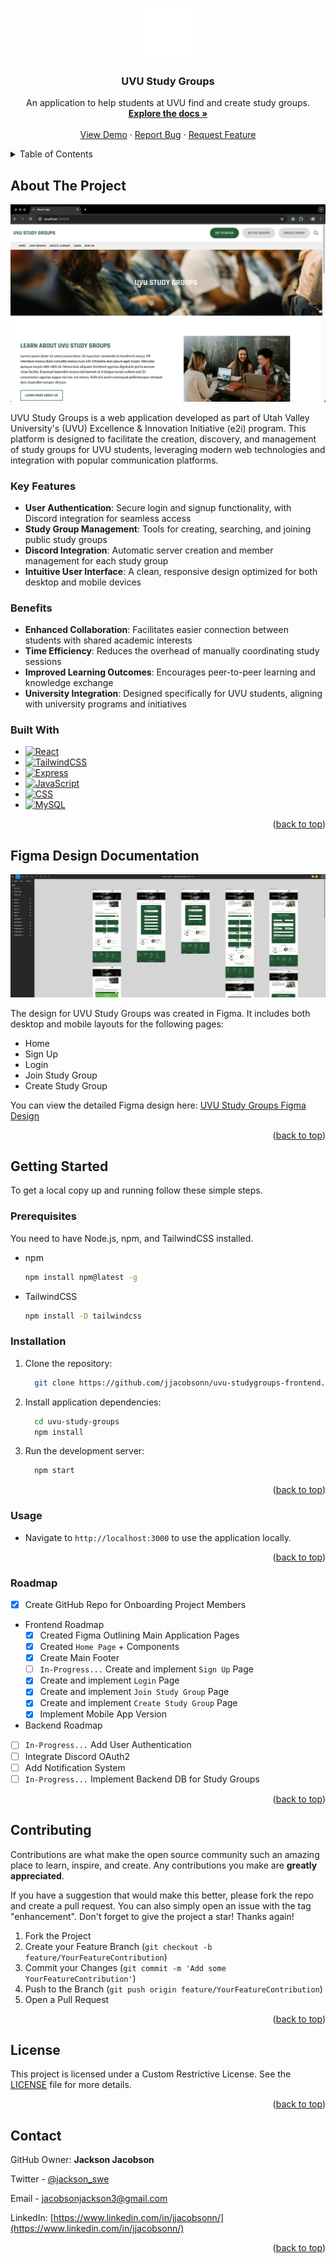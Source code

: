 <a name="readme-top"></a>

<!-- PROJECT LOGO -->
<br />
<div align="center">
  <a href="https://github.com/jjacobsonn/uvu-studygroups-frontend">
    <img src="./public/images/UVUComboOverWolverinesWhite-0040.png" alt="Logo" width="80" height="80">
  </a>

  <h3 align="center">UVU Study Groups</h3>

  <p align="center">
    An application to help students at UVU find and create study groups.
    <br />
    <a href="https://www.figma.com/design/ym37iW2znUsgLhKauQ1bqv/UVU-Study-Groups---e2i?m=auto&t=sL9P2sdZFEm4NT1v-6"><strong>Explore the docs »</strong></a>
    <br />
    <br />
    <a href="https://github.com/your_username/repo_name">View Demo</a>
    ·
    <a href="https://github.com/your_username/repo_name/issues/new?labels=bug&template=bug-report---.md">Report Bug</a>
    ·
    <a href="https://github.com/your_username/repo_name/issues/new?labels=enhancement&template=feature-request---.md">Request Feature</a>
  </p>
</div>

<!-- TABLE OF CONTENTS -->
<details>
  <summary>Table of Contents</summary>
  <ol>
    <li>
      <a href="#about-the-project">About The Project</a>
      <ul>
        <li><a href="#built-with">Built With</a></li>
      </ul>
    </li>
    <li>
      <a href="#getting-started">Getting Started</a>
      <ul>
        <li><a href="#prerequisites">Prerequisites</a></li>
        <li><a href="#installation">Installation</a></li>
      </ul>
    </li>
    <li><a href="#usage">Usage</a></li>
    <li><a href="#roadmap">Roadmap</a></li>
    <li><a href="#contributing">Contributing</a></li>
    <li><a href="#license">License</a></li>
    <li><a href="#contact">Contact</a></li>
  </ol>
</details>

<!-- ABOUT THE PROJECT -->
## About The Project

[![UVU Study Groups Screenshot](./public/images/ss-README.png)](https://example.com)

UVU Study Groups is a web application developed as part of Utah Valley University's (UVU) Excellence & Innovation Initiative (e2i) program. This platform is designed to facilitate the creation, discovery, and management of study groups for UVU students, leveraging modern web technologies and integration with popular communication platforms.

### Key Features

- **User Authentication**: Secure login and signup functionality, with Discord integration for seamless access
- **Study Group Management**: Tools for creating, searching, and joining public study groups
- **Discord Integration**: Automatic server creation and member management for each study group
- **Intuitive User Interface**: A clean, responsive design optimized for both desktop and mobile devices

### Benefits

- **Enhanced Collaboration**: Facilitates easier connection between students with shared academic interests
- **Time Efficiency**: Reduces the overhead of manually coordinating study sessions
- **Improved Learning Outcomes**: Encourages peer-to-peer learning and knowledge exchange
- **University Integration**: Designed specifically for UVU students, aligning with university programs and initiatives

### Built With

* [![React][React.js]][React-url]
* [![TailwindCSS][TailwindCSS.com]][TailwindCSS-url]
* [![Express][Express.js]][Express-url]
* [![JavaScript][JavaScript.com]][JavaScript-url]
* [![CSS][CSS.com]][CSS-url]
* [![MySQL][MySQL.com]][MySQL-url]

<p align="right">(<a href="#readme-top">back to top</a>)</p>

<!-- FIGMA DESIGN -->
## Figma Design Documentation
[![Figma UVU Study Groups ScreenShot](./public/images/figma-rm.png)](https://example.com)

The design for UVU Study Groups was created in Figma. It includes both desktop and mobile layouts for the following pages:
- Home
- Sign Up
- Login
- Join Study Group
- Create Study Group

You can view the detailed Figma design here:
[UVU Study Groups Figma Design](https://www.figma.com/design/ym37iW2znUsgLhKauQ1bqv/UVU-Study-Groups---e2i?m=auto&t=lq7FYnXMh2zOMXNN-6)

<p align="right">(<a href="#readme-top">back to top</a>)</p>


<!-- GETTING STARTED -->
## Getting Started

To get a local copy up and running follow these simple steps.

### Prerequisites

You need to have Node.js, npm, and TailwindCSS installed.

* npm
  ```sh
  npm install npm@latest -g

* TailwindCSS
  ```sh
  npm install -D tailwindcss

### Installation

1. Clone the repository:
    ```sh
      git clone https://github.com/jjacobsonn/uvu-studygroups-frontend.git
    ```
2. Install application dependencies:
    ```sh
      cd uvu-study-groups
      npm install
    ```
3. Run the development server:
    ```sh
      npm start
    ```

<p align="right">(<a href="#readme-top">back to top</a>)</p>


### Usage
* Navigate to `http://localhost:3000` to use the application locally.

<p align="right">(<a href="#readme-top">back to top</a>)</p>


### Roadmap
- [x] Create GitHub Repo for Onboarding Project Members
- Frontend Roadmap
  - [x] Created Figma Outlining Main Application Pages
  - [x] Created `Home Page` + Components
  - [x] Create Main Footer
  - [ ] `In-Progress...` Create and implement `Sign Up` Page
  - [x] Create and implement `Login` Page
  - [x] Create and implement `Join Study Group` Page
  - [x] Create and implement `Create Study Group` Page 
  - [x] Implement Mobile App Version
-   Backend Roadmap
  - [ ] `In-Progress...` Add User Authentication
  - [ ] Integrate Discord OAuth2
  - [ ] Add Notification System
  - [ ] `In-Progress...` Implement Backend DB for Study Groups  

<p align="right">(<a href="#readme-top">back to top</a>)</p>

<!-- CONTRIBUTING -->
## Contributing

Contributions are what make the open source community such an amazing place to learn, inspire, and create. Any contributions you make are **greatly appreciated**.

If you have a suggestion that would make this better, please fork the repo and create a pull request. You can also simply open an issue with the tag "enhancement".
Don't forget to give the project a star! Thanks again!

1. Fork the Project
2. Create your Feature Branch (`git checkout -b feature/YourFeatureContribution`)
3. Commit your Changes (`git commit -m 'Add some YourFeatureContribution'`)
4. Push to the Branch (`git push origin feature/YourFeatureContribution`)
5. Open a Pull Request

<p align="right">(<a href="#readme-top">back to top</a>)</p>

<!-- LICENSE -->
## License
This project is licensed under a Custom Restrictive License. See the [LICENSE](LICENSE.txt) file for more details.

<p align="right">(<a href="#readme-top">back to top</a>)</p>

<!-- CONTACT -->
## Contact

GitHub Owner: **Jackson Jacobson**

Twitter - [@jackson_swe](https://x.com/jackson_swe)

Email - jacobsonjackson3@gmail.com

LinkedIn: [https://www.linkedin.com/in/jjacobsonn/](https://www.linkedin.com/in/jjacobsonn/)

<p align="right">(<a href="#readme-top">back to top</a>)</p>

<!-- https://www.markdownguide.org/basic-syntax/#reference-style-links -->
[contributors-shield]: https://img.shields.io/github/contributors/othneildrew/Best-README-Template.svg?style=for-the-badge
[contributors-url]: https://github.com/jjacobsonn/uvu-studygroups-frontend/graphs/contributors
[forks-shield]: https://img.shields.io/github/forks/othneildrew/Best-README-Template.svg?style=for-the-badge
[forks-url]: https://github.com/jjacobsonn/uvu-studygroups-frontend/forks
[stars-shield]: https://img.shields.io/github/stars/othneildrew/Best-README-Template.svg?style=for-the-badge
[stars-url]: https://github.com/jjacobsonn/uvu-studygroups-frontend/stargazers
[issues-shield]: https://img.shields.io/github/issues/othneildrew/Best-README-Template.svg?style=for-the-badge
[issues-url]: https://github.com/jjacobsonn/uvu-studygroups-frontend/issues
[license-shield]: https://img.shields.io/github/license/othneildrew/Best-README-Template.svg?style=for-the-badge
[license-url]: https://github.com/othneildrew/Best-README-Template/blob/master/LICENSE.txt
[linkedin-shield]: https://img.shields.io/badge/-LinkedIn-black.svg?style=for-the-badge&logo=linkedin&colorB=555
[linkedin-url]: https://www.linkedin.com/in/jjacobsonn/
[product-screenshot]: images/screenshot.png
[Next.js]: https://img.shields.io/badge/next.js-000000?style=for-the-badge&logo=nextdotjs&logoColor=white
[Next-url]: https://nextjs.org/
[React.js]: https://img.shields.io/badge/React-20232A?style=for-the-badge&logo=react&logoColor=61DAFB
[React-url]: https://reactjs.org/
[Vue.js]: https://img.shields.io/badge/Vue.js-35495E?style=for-the-badge&logo=vuedotjs&logoColor=4FC08D
[Vue-url]: https://vuejs.org/
[Angular.io]: https://img.shields.io/badge/Angular-DD0031?style=for-the-badge&logo=angular&logoColor=white
[Angular-url]: https://angular.io/
[Svelte.dev]: https://img.shields.io/badge/Svelte-4A4A55?style=for-the-badge&logo=svelte&logoColor=FF3E00
[Svelte-url]: https://svelte.dev/
[Laravel.com]: https://img.shields.io/badge/Laravel-FF2D20?style=for-the-badge&logo=laravel&logoColor=white
[Laravel-url]: https://laravel.com
[Bootstrap.com]: https://img.shields.io/badge/Bootstrap-563D7C?style=for-the-badge&logo=bootstrap&logoColor=white
[Bootstrap-url]: https://getbootstrap.com
[JQuery.com]: https://img.shields.io/badge/jQuery-0769AD?style=for-the-badge&logo=jquery&logoColor=white
[JQuery-url]: https://jquery.com
[TailwindCSS.com]: https://img.shields.io/badge/TailwindCSS-06B6D4?style=for-the-badge&logo=tailwindcss&logoColor=white
[TailwindCSS-url]: https://tailwindcss.com/
[Express.js]: https://img.shields.io/badge/Express-000000?style=for-the-badge&logo=express&logoColor=white
[Express-url]: https://expressjs.com/
[JavaScript.com]: https://img.shields.io/badge/JavaScript-F7DF1E?style=for-the-badge&logo=javascript&logoColor=black
[JavaScript-url]: https://developer.mozilla.org/en-US/docs/Web/JavaScript
[CSS.com]: https://img.shields.io/badge/CSS-1572B6?style=for-the-badge&logo=css3&logoColor=white
[CSS-url]: https://developer.mozilla.org/en-US/docs/Web/CSS
[MySQL.com]: https://img.shields.io/badge/MySQL-4479A1?style=for-the-badge&logo=mysql&logoColor=white
[MySQL-url]: https://www.mysql.com/
